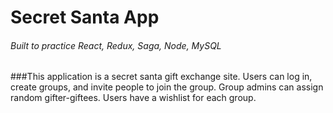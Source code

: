# Secret Santa App
###### Built to practice React, Redux, Saga, Node, MySQL

###This application is a secret santa gift exchange site. Users can log in, create groups, and invite people to join the group. Group admins can assign random gifter-giftees. Users have a wishlist for each group. 
